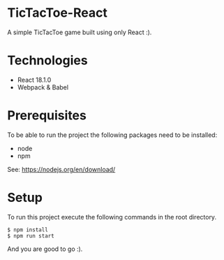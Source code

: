 # TicTacToe-React
A simple TicTacToe game built using only React :).

# Technologies
* React 18.1.0
* Webpack & Babel

# Prerequisites 
To be able to run the project the following packages need to be installed:

* node 
* npm

See: https://nodejs.org/en/download/

# Setup
To run this project execute the following commands in the root directory.
```
$ npm install
$ npm run start
```
And you are good to go :).
